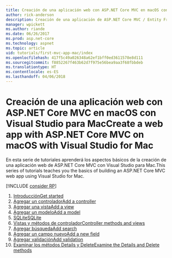 ```yaml
---
title: Creación de una aplicación web con ASP.NET Core MVC en macOS con Visual Studio para Mac
author: rick-anderson
description: Creación de una aplicación de ASP.NET Core MVC / Entity Framework con Visual Studio para Mac
manager: wpickett
ms.author: riande
ms.date: 06/26/2017
ms.prod: asp.net-core
ms.technology: aspnet
ms.topic: article
uid: tutorials/first-mvc-app-mac/index
ms.openlocfilehash: 417f5c49a026348a62ef1bff0ed3611578e8d111
ms.sourcegitcommit: f8852267f463b62d7f975e56bea9aa3f68fbbdeb
ms.translationtype: HT
ms.contentlocale: es-ES
ms.lasthandoff: 04/06/2018
---
```

# <a name="create-a-web-app-with-aspnet-core-mvc-on-macos-with-visual-studio-for-mac"></a><span data-ttu-id="4afc8-103">Creación de una aplicación web con ASP.NET Core MVC en macOS con Visual Studio para Mac</span><span class="sxs-lookup"><span data-stu-id="4afc8-103">Create a web app with ASP.NET Core MVC on macOS with Visual Studio for Mac</span></span>

<span data-ttu-id="4afc8-104">En esta serie de tutoriales aprenderá los aspectos básicos de la creación de una aplicación web de ASP.NET Core MVC con Visual Studio para Mac.</span><span class="sxs-lookup"><span data-stu-id="4afc8-104">This series of tutorials teaches you the basics of building an ASP.NET Core MVC web app using Visual Studio for Mac.</span></span> 

[!INCLUDE [consider RP](../../includes/razor.md)]

1. [<span data-ttu-id="4afc8-105">Introducción</span><span class="sxs-lookup"><span data-stu-id="4afc8-105">Get started</span></span>](xref:tutorials/first-mvc-app-mac/start-mvc)
1. [<span data-ttu-id="4afc8-106">Agregar un controlador</span><span class="sxs-lookup"><span data-stu-id="4afc8-106">Add a controller</span></span>](xref:tutorials/first-mvc-app-mac/adding-controller)
1. [<span data-ttu-id="4afc8-107">Agregar una vista</span><span class="sxs-lookup"><span data-stu-id="4afc8-107">Add a view</span></span>](xref:tutorials/first-mvc-app-mac/adding-view)
1. [<span data-ttu-id="4afc8-108">Agregar un modelo</span><span class="sxs-lookup"><span data-stu-id="4afc8-108">Add a model</span></span>](xref:tutorials/first-mvc-app-mac/adding-model)
1. [<span data-ttu-id="4afc8-109">SQLite</span><span class="sxs-lookup"><span data-stu-id="4afc8-109">SQLite</span></span>](xref:tutorials/first-mvc-app-mac/working-with-sql)
1. [<span data-ttu-id="4afc8-110">Vistas y métodos de controlador</span><span class="sxs-lookup"><span data-stu-id="4afc8-110">Controller methods and views</span></span>](xref:tutorials/first-mvc-app-mac/controller-methods-views)
1. [<span data-ttu-id="4afc8-111">Agregar búsqueda</span><span class="sxs-lookup"><span data-stu-id="4afc8-111">Add search</span></span>](xref:tutorials/first-mvc-app-mac/search)
1. [<span data-ttu-id="4afc8-112">Agregar un campo nuevo</span><span class="sxs-lookup"><span data-stu-id="4afc8-112">Add a new field</span></span>](xref:tutorials/first-mvc-app-mac/new-field)
1. [<span data-ttu-id="4afc8-113">Agregar validación</span><span class="sxs-lookup"><span data-stu-id="4afc8-113">Add validation</span></span>](xref:tutorials/first-mvc-app-mac/validation)
1. [<span data-ttu-id="4afc8-114">Examinar los métodos Details y Delete</span><span class="sxs-lookup"><span data-stu-id="4afc8-114">Examine the Details and Delete methods</span></span>](xref:tutorials/first-mvc-app/details)
